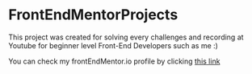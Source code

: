 # FrontEndMentorProjects
This project was created for solving every challenges and recording at Youtube for beginner level Front-End Developers such as me :)

You can check my frontEndMentor.io profile by clicking <a href="https://www.frontendmentor.io/profile/sahinmaral">this link</a>
